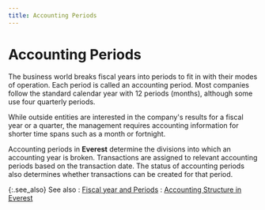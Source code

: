 ```yaml
---
title: Accounting Periods
---
```


# Accounting Periods


The business world breaks fiscal years into periods to fit in with their  modes of operation. Each period is called an accounting period. Most companies  follow the standard calendar year with 12 periods (months), although some  use four quarterly periods.


While outside entities are interested in the company's results for a  fiscal year or a quarter, the management requires accounting information  for shorter time spans such as a month or fortnight.


Accounting periods in **Everest**  determine the divisions into which an accounting year is broken. Transactions  are assigned to relevant accounting periods based on the transaction date.  The status of accounting periods also determines whether transactions  can be created for that period.


{:.see_also}
See also
: [Fiscal  year and Periods]({{site.sc_chm}}/options/acc-info/fiscal-year-and-periods/fiscal_year_and_periods_1.html)
: [Accounting  Structure in Everest]({{site.acc_baseurl}}/accounting-structure-in-everest/accounting_structure_in_everest.html)

